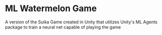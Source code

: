 # ML Watermelon Game
 A version of the Suika Game created in Unity that utilizes Unity's ML Agents package to train a neural net capable of playing the game
